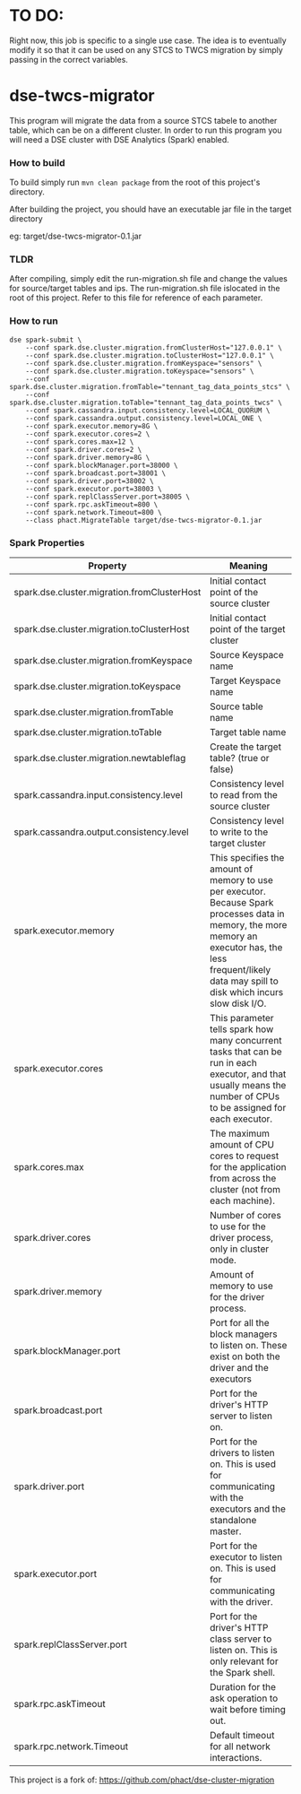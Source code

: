 # TO DO:
Right now, this job is specific to a single use case.  The idea is to eventually modify it so that it can be used on any STCS to TWCS migration by simply passing in the correct variables.  

# dse-twcs-migrator
This program will migrate the data from a source STCS tabele to another table, which can be on a different cluster.  In order to run this program you will need a DSE cluster with DSE Analytics (Spark) enabled.

 


### How to build
To build simply run `mvn clean package` from the root of this project's directory.

After building the project, you should have an executable jar file in the target directory

eg: target/dse-twcs-migrator-0.1.jar

### TLDR
After compiling, simply edit the run-migration.sh file and change the values for source/target tables and ips.  The run-migration.sh file islocated in the root of this project. Refer to this file for reference of each parameter.  

### How to run

```
dse spark-submit \
    --conf spark.dse.cluster.migration.fromClusterHost="127.0.0.1" \
    --conf spark.dse.cluster.migration.toClusterHost="127.0.0.1" \
    --conf spark.dse.cluster.migration.fromKeyspace="sensors" \
    --conf spark.dse.cluster.migration.toKeyspace="sensors" \
    --conf spark.dse.cluster.migration.fromTable="tennant_tag_data_points_stcs" \
    --conf spark.dse.cluster.migration.toTable="tennant_tag_data_points_twcs" \
    --conf spark.cassandra.input.consistency.level=LOCAL_QUORUM \
    --conf spark.cassandra.output.consistency.level=LOCAL_ONE \
    --conf spark.executor.memory=8G \
    --conf spark.executor.cores=2 \
    --conf spark.cores.max=12 \
    --conf spark.driver.cores=2 \
    --conf spark.driver.memory=8G \
    --conf spark.blockManager.port=38000 \
    --conf spark.broadcast.port=38001 \
    --conf spark.driver.port=38002 \
    --conf spark.executor.port=38003 \
    --conf spark.replClassServer.port=38005 \
    --conf spark.rpc.askTimeout=800 \
    --conf spark.network.Timeout=800 \
    --class phact.MigrateTable target/dse-twcs-migrator-0.1.jar
  ```
    
### Spark Properties

Property|Meaning
---|---
spark.dse.cluster.migration.fromClusterHost | Initial contact point of the source cluster
spark.dse.cluster.migration.toClusterHost | Initial contact point of the target cluster
spark.dse.cluster.migration.fromKeyspace | Source Keyspace name
spark.dse.cluster.migration.toKeyspace | Target Keyspace name
spark.dse.cluster.migration.fromTable | Source table name
spark.dse.cluster.migration.toTable | Target table name
spark.dse.cluster.migration.newtableflag | Create the target table? (true or false)
spark.cassandra.input.consistency.level | Consistency level to read from the source cluster
spark.cassandra.output.consistency.level | Consistency level to write to the target cluster
spark.executor.memory |This specifies the amount of memory to use per executor. Because Spark processes data in memory, the more memory an executor has, the less frequent/likely data may spill to disk which incurs slow disk I/O. 
spark.executor.cores |This parameter tells spark how many concurrent tasks that can be run in each executor, and that usually means the number of CPUs to be assigned for each executor.
spark.cores.max |The maximum amount of CPU cores to request for the application from across the cluster (not from each machine). 
spark.driver.cores |Number of cores to use for the driver process, only in cluster mode.
spark.driver.memory |Amount of memory to use for the driver process.
spark.blockManager.port |Port for all the block managers to listen on.  These exist on both the driver and the executors
spark.broadcast.port |Port for the driver's HTTP server to listen on.
spark.driver.port |Port for the drivers to listen on.  This is used for communicating with the executors and the standalone master.
spark.executor.port |Port for the executor to listen on.  This is used for communicating with the driver.
spark.replClassServer.port |Port for the driver's HTTP class server to listen on.  This is only relevant for the Spark shell.
spark.rpc.askTimeout | Duration for the ask operation to wait before timing out.
spark.rpc.network.Timeout | Default timeout for all network interactions.




This project is a fork of:  https://github.com/phact/dse-cluster-migration
